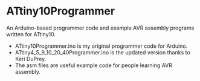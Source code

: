 # ATtiny10Programmer
An Arduino-based programmer code and example AVR assembly programs written for ATtiny10.

* ATtiny10Programmer.ino is my original programmer code for Arduino.
* ATtiny4_5_9_10_20_40Programmer.ino is the updated version thanks to Keri DuPrey.
* The asm files are useful example code for people learning AVR assembly.